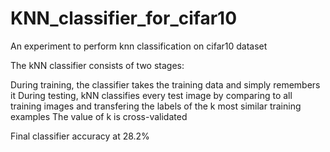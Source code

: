 # KNN_classifier_for_cifar10
An experiment to perform knn classification on cifar10 dataset

The kNN classifier consists of two stages:

During training, the classifier takes the training data and simply remembers it
During testing, kNN classifies every test image by comparing to all training images and transfering the labels of the k most similar training examples
The value of k is cross-validated

Final classifier accuracy at 28.2%
